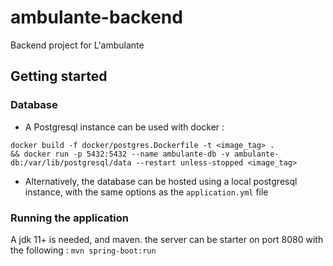 # ambulante-backend
Backend project for L'ambulante

## Getting started
### Database
- A Postgresql instance can be used with docker :  
```
docker build -f docker/postgres.Dockerfile -t <image_tag> .
&& docker run -p 5432:5432 --name ambulante-db -v ambulante-db:/var/lib/postgresql/data --restart unless-stopped <image_tag> 
```
- Alternatively, the database can be hosted using a local postgresql instance, with the same options as the `application.yml` file

### Running the application
A jdk 11+ is needed, and maven. the server can be starter on port 8080 with the following : 
```mvn spring-boot:run```
